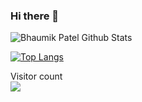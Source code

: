 ### Hi there 👋

![Bhaumik Patel Github Stats](https://github-readme-stats.vercel.app/api?username=bhaumik55231&show_icons=true&hide=stars)

[![Top Langs](https://github-readme-stats.vercel.app/api/top-langs/?username=bhaumik55231)](https://github.com/bhaumik55231/github-readme-stats)

<p align="left"> 
  Visitor count<br>
  <img src="https://profile-counter.glitch.me/bhaumik55231/count.svg" />
</p>

<!--

**bhaumik55231/bhaumik55231** is a ✨ _special_ ✨ repository because its `README.md` (this file) appears on your GitHub profile.

Here are some ideas to get you started:

- 🔭 I’m currently working on ...
- 🌱 I’m currently learning ...
- 👯 I’m looking to collaborate on ...
- 🤔 I’m looking for help with ...
- 💬 Ask me about ...
- 📫 How to reach me: ...
- 😄 Pronouns: ...
- ⚡ Fun fact: ...
-->
